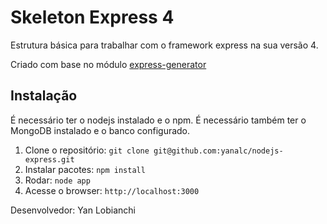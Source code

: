 # Skeleton Express 4

Estrutura básica para trabalhar com o framework express na sua versão 4.

Criado com base no módulo <a href="https://www.npmjs.org/package/express-generator">express-generator</a>

## Instalação

É necessário ter o nodejs instalado e o npm.
É necessário também ter o MongoDB instalado e o banco configurado.

1. Clone o repositório: `git clone git@github.com:yanalc/nodejs-express.git`
2. Instalar pacotes: `npm install`
3. Rodar: `node app`
4. Acesse o browser: `http://localhost:3000`


Desenvolvedor: Yan Lobianchi
